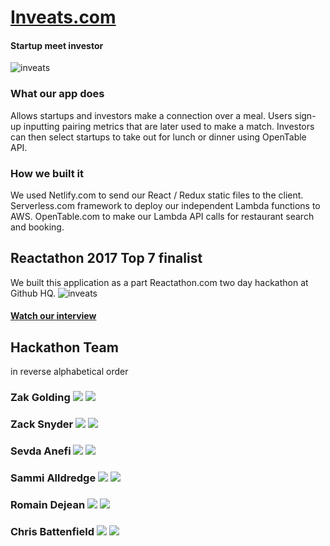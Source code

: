 # [Inveats.com](http://www.inveats.com)

#### Startup meet investor

![inveats](http://i.imgur.com/gKACI7k.png "inveats.com")

### What our app does
Allows startups and investors make a connection over a meal. Users sign-up inputting pairing metrics that are later used to make a match. Investors can then select startups to take out for lunch or dinner using OpenTable API.

### How we built it
We used Netlify.com to send our React / Redux static files to the client. Serverless.com framework to deploy our independent Lambda functions to AWS. OpenTable.com to make our Lambda API calls for restaurant search and booking.

## Reactathon 2017 Top 7 finalist
We built this application as a part Reactathon.com two day hackathon at Github HQ.
![inveats](http://i.imgur.com/xiXyUXV.jpg")

#### [Watch our interview ](https://youtu.be/B-QZrLoA2aQ?t=35m26s)


## Hackathon Team
in reverse alphabetical order

### Zak Golding [<img src="https://assets-cdn.github.com/favicon.ico">](https://github.com/zakarhino) [<img src="http://wwwf.imperial.ac.uk/utils/assets/apps/news/img/icon-linkedin.png">](https://www.linkedin.com/in/zakgolding/)

### Zack Snyder [<img src="https://assets-cdn.github.com/favicon.ico">](https://github.com/zsnydr) [<img src="http://wwwf.imperial.ac.uk/utils/assets/apps/news/img/icon-linkedin.png">](https://www.linkedin.com/in/zack-snyder/)

### Sevda Anefi [<img src="https://assets-cdn.github.com/favicon.ico">](https://github.com/astelvida) [<img src="http://wwwf.imperial.ac.uk/utils/assets/apps/news/img/icon-linkedin.png">](https://www.linkedin.com/in/sevda-anefi/)

### Sammi Alldredge [<img src="https://assets-cdn.github.com/favicon.ico">](https://github.com/sammicodekat) [<img src="http://wwwf.imperial.ac.uk/utils/assets/apps/news/img/icon-linkedin.png">](https://www.linkedin.com/in/sammialldredge/)


### Romain Dejean [<img src="https://assets-cdn.github.com/favicon.ico">](https://github.com/Talu58) [<img src="http://wwwf.imperial.ac.uk/utils/assets/apps/news/img/icon-linkedin.png">](https://www.linkedin.com/in/romain-dejean/)

### Chris Battenfield [<img src="https://assets-cdn.github.com/favicon.ico">](https://github.com/battenfield) [<img src="http://wwwf.imperial.ac.uk/utils/assets/apps/news/img/icon-linkedin.png">](https://www.linkedin.com/in/battenfield/)
